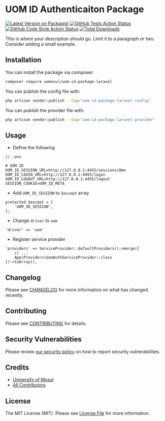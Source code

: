 # UOM ID Authenticaiton Package

[![Latest Version on Packagist](https://img.shields.io/packagist/v/uomosul/uom-id-package-laravel.svg?style=flat-square)](https://packagist.org/packages/uomosul/uom-id-package-laravel)
[![GitHub Tests Action Status](https://img.shields.io/github/actions/workflow/status/uomosul/uom-id-package-laravel/run-tests.yml?branch=main&label=tests&style=flat-square)](https://github.com/uomosul/uom-id-package-laravel/actions?query=workflow%3Arun-tests+branch%3Amain)
[![GitHub Code Style Action Status](https://img.shields.io/github/actions/workflow/status/uomosul/uom-id-package-laravel/fix-php-code-style-issues.yml?branch=main&label=code%20style&style=flat-square)](https://github.com/uomosul/uom-id-package-laravel/actions?query=workflow%3A"Fix+PHP+code+style+issues"+branch%3Amain)
[![Total Downloads](https://img.shields.io/packagist/dt/uomosul/uom-id-package-laravel.svg?style=flat-square)](https://packagist.org/packages/uomosul/uom-id-package-laravel)

This is where your description should go. Limit it to a paragraph or two. Consider adding a small example.

## Installation

You can install the package via composer:

```bash
composer require uomosul/uom-id-package-laravel
```

You can publish the config file with:

```bash
php artisan vendor:publish --tag="uom-id-package-laravel-config"
```

You can publish the provider file with:

```bash
php artisan vendor:publish --tag="uom-id-package-laravel-provider"
```

## Usage

- Define the following

```
// .env

# UOM ID
UOM_ID_SESSION_URL=http://127.0.0.1:4455/sessions/@me
UOM_ID_LOGIN_URL=http://127.0.0.1:4455/login
UOM_ID_LOGOUT_URL=http://127.0.0.1:4455/logout
SESSION_COOKIE=UOM_ID_META
```

- Add `UOM_ID_SESSION` to `$except` array

```
protected $except = [
    'UOM_ID_SESSION',
];
```

- Change `driver` to `uom`

```
'driver' => 'uom'
```

- Register service provider

```
'providers' => ServiceProvider::defaultProviders()->merge([
    // ...
    App\Providers\UomAuthServiceProvider::class
])->toArray(),
```

## Changelog

Please see [CHANGELOG](CHANGELOG.md) for more information on what has changed recently.

## Contributing

Please see [CONTRIBUTING](CONTRIBUTING.md) for details.

## Security Vulnerabilities

Please review [our security policy](../../security/policy) on how to report security vulnerabilities.

## Credits

- [University of Mosul](https://github.com/uomosul)
- [All Contributors](../../contributors)

## License

The MIT License (MIT). Please see [License File](LICENSE.md) for more information.
